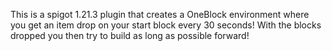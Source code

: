 This is a spigot 1.21.3 plugin that creates a OneBlock environment where you get an item drop on your start block every 30 seconds!
With the blocks dropped you then try to build as long as possible forward!

